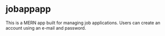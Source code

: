 # jobappapp
This is a MERN app built for managing job applications. Users can create an account using an e-mail and password.